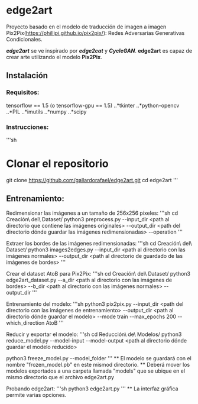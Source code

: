 # edge2art
Proyecto basado en el modelo de traducción de imagen a imagen Pix2Pix(https://phillipi.github.io/pix2pix/): Redes Adversarias Generativas Condicionales.

***edge2art*** se ve inspirado por ***edge2cat*** y ***CycleGAN***. **edge2art** es capaz de crear arte utilizando el modelo **Pix2Pix**.

## Instalación

### Requisitos:
tensorflow == 1.5 (o tensorflow-gpu == 1.5)
..*tkinter
..*python-opencv
..*PIL
..*imutils
..*numpy
..*scipy

### Instrucciones:
'''sh
# Clonar el repositorio
git clone https://github.com/gallardorafael/edge2art.git
cd edge2art
'''

## Entrenamiento: 
Redimensionar las imágenes a un tamaño de 256x256 píxeles:
'''sh
cd Creación\ del\ Dataset/
python3 preprocess.py --input_dir <path al directorio que contiene las imágenes originales> --output_dir <path del directorio dónde guardar las imágenes redimensionadas> --operation 
'''

Extraer los bordes de las imágenes redimensionadas:
'''sh
cd Creación\ del\ Dataset/
python3 images2edges.py --input_dir <path al directorio con las imágenes normales> --output_dir <ṕath al directorio de guardado de las imágenes de bordes>
'''

Crear el dataset AtoB para Pix2Pix:
'''sh
cd Creación\ del\ Dataset/
python3 edge2art_dataset.py --a_dir <path al directorio con las imágenes de bordes> --b_dir <path al directorio con las imágenes normales> --output_dir <path al directorio de guardado del dataset de entrenamiento>
'''
 
Entrenamiento del modelo:
'''sh
python3 pix2pix.py --input_dir <path del directorio con las imágenes de entrenamiento> --output_dir <path al directorio dónde guardar el modelo> --mode train --max_epochs 200 --which_direction AtoB
'''

Reducir y exportar el modelo:
'''sh
cd Reducción\ de\ Modelos/
python3 reduce_model.py --model-input <path al directorio con el modelo entrenado previamente> --model-output <path al directorio dónde guardar el modelo reducido>

python3 freeze_model.py --model_folder <path al directorio que contiene el modelo reducido>
'''
  ** El modelo se guardará con el nombre "frozen_model.pb" en este mismod directorio.
  ** Deberá mover los modelos exportados a una carpeta llamada "models" que se ubique en el mismo directorio que el archivo edge2art.py
 
Probando edge2art:
'''sh
python3 edge2art.py
'''
 ** La interfaz gráfica permite varias opciones. 

